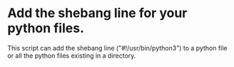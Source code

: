 # Add the shebang line for your python files.
This script can add the shebang line ("#!/usr/bin/python3") to a python file or all the python files existing in a directory.
